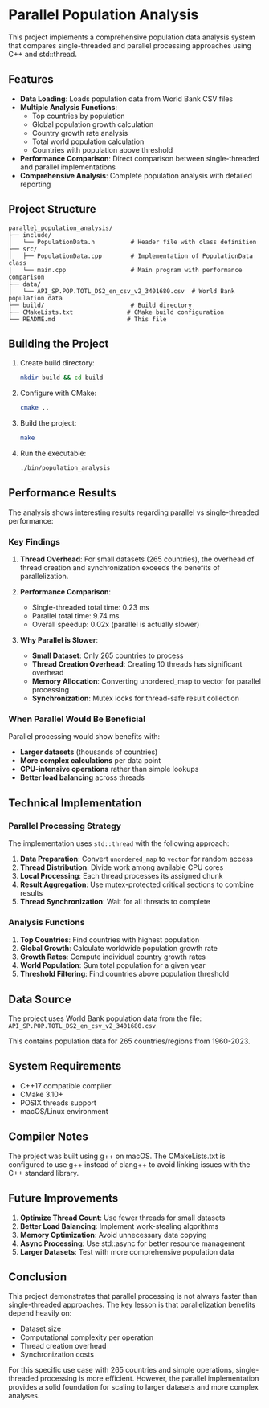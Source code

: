 # Parallel Population Analysis

This project implements a comprehensive population data analysis system that compares single-threaded and parallel processing approaches using C++ and std::thread.

## Features

- **Data Loading**: Loads population data from World Bank CSV files
- **Multiple Analysis Functions**:
  - Top countries by population
  - Global population growth calculation
  - Country growth rate analysis
  - Total world population calculation
  - Countries with population above threshold
- **Performance Comparison**: Direct comparison between single-threaded and parallel implementations
- **Comprehensive Analysis**: Complete population analysis with detailed reporting

## Project Structure

```
parallel_population_analysis/
├── include/
│   └── PopulationData.h          # Header file with class definition
├── src/
│   ├── PopulationData.cpp        # Implementation of PopulationData class
│   └── main.cpp                  # Main program with performance comparison
├── data/
│   └── API_SP.POP.TOTL_DS2_en_csv_v2_3401680.csv  # World Bank population data
├── build/                        # Build directory
├── CMakeLists.txt               # CMake build configuration
└── README.md                    # This file
```

## Building the Project

1. Create build directory:
   ```bash
   mkdir build && cd build
   ```

2. Configure with CMake:
   ```bash
   cmake ..
   ```

3. Build the project:
   ```bash
   make
   ```

4. Run the executable:
   ```bash
   ./bin/population_analysis
   ```

## Performance Results

The analysis shows interesting results regarding parallel vs single-threaded performance:

### Key Findings

1. **Thread Overhead**: For small datasets (265 countries), the overhead of thread creation and synchronization exceeds the benefits of parallelization.

2. **Performance Comparison**:
   - Single-threaded total time: 0.23 ms
   - Parallel total time: 9.74 ms
   - Overall speedup: 0.02x (parallel is actually slower)

3. **Why Parallel is Slower**:
   - **Small Dataset**: Only 265 countries to process
   - **Thread Creation Overhead**: Creating 10 threads has significant overhead
   - **Memory Allocation**: Converting unordered_map to vector for parallel processing
   - **Synchronization**: Mutex locks for thread-safe result collection

### When Parallel Would Be Beneficial

Parallel processing would show benefits with:
- **Larger datasets** (thousands of countries)
- **More complex calculations** per data point
- **CPU-intensive operations** rather than simple lookups
- **Better load balancing** across threads

## Technical Implementation

### Parallel Processing Strategy

The implementation uses `std::thread` with the following approach:

1. **Data Preparation**: Convert `unordered_map` to `vector` for random access
2. **Thread Distribution**: Divide work among available CPU cores
3. **Local Processing**: Each thread processes its assigned chunk
4. **Result Aggregation**: Use mutex-protected critical sections to combine results
5. **Thread Synchronization**: Wait for all threads to complete

### Analysis Functions

1. **Top Countries**: Find countries with highest population
2. **Global Growth**: Calculate worldwide population growth rate
3. **Growth Rates**: Compute individual country growth rates
4. **World Population**: Sum total population for a given year
5. **Threshold Filtering**: Find countries above population threshold

## Data Source

The project uses World Bank population data from the file:
`API_SP.POP.TOTL_DS2_en_csv_v2_3401680.csv`

This contains population data for 265 countries/regions from 1960-2023.

## System Requirements

- C++17 compatible compiler
- CMake 3.10+
- POSIX threads support
- macOS/Linux environment

## Compiler Notes

The project was built using g++ on macOS. The CMakeLists.txt is configured to use g++ instead of clang++ to avoid linking issues with the C++ standard library.

## Future Improvements

1. **Optimize Thread Count**: Use fewer threads for small datasets
2. **Better Load Balancing**: Implement work-stealing algorithms
3. **Memory Optimization**: Avoid unnecessary data copying
4. **Async Processing**: Use std::async for better resource management
5. **Larger Datasets**: Test with more comprehensive population data

## Conclusion

This project demonstrates that parallel processing is not always faster than single-threaded approaches. The key lesson is that parallelization benefits depend heavily on:

- Dataset size
- Computational complexity per operation
- Thread creation overhead
- Synchronization costs

For this specific use case with 265 countries and simple operations, single-threaded processing is more efficient. However, the parallel implementation provides a solid foundation for scaling to larger datasets and more complex analyses.
